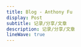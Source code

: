```yaml
---
title: Blog - Anthony Fu
display: Post
subtitle: 记录/分享/文章
description: 记录/分享/文章 
lineWave: true
---
```



<ListPosts />
